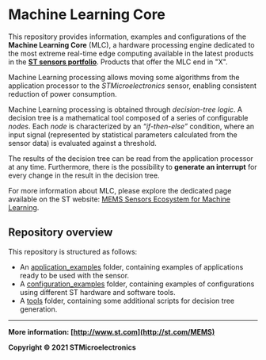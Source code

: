 # Machine Learning Core

This repository provides information, examples and configurations of the **Machine Learning Core** (MLC), a hardware processing engine dedicated to the most extreme real-time edge computing available in the latest  products in the [**ST sensors portfolio**](https://www.st.com/en/mems-and-sensors.html?sc=MEMS). Products that offer the MLC end in "X".

Machine Learning processing allows moving some algorithms from the application processor to the *STMicroelectronics* sensor, enabling consistent reduction of power consumption.

Machine Learning processing is obtained through *decision-tree logic*. A decision tree is a mathematical tool composed of a series of configurable *nodes*. Each *node* is characterized by an *“if-then-else”* condition, where an input signal (represented by statistical parameters calculated from the sensor data) is evaluated against a threshold.

The results of the decision tree can be read from the application processor at any time. Furthermore, there is the possibility to **generate an interrupt** for every change in the result in the decision tree.

For more information about MLC, please explore the dedicated page available on the ST website: [MEMS Sensors Ecosystem for Machine Learning](https://www.st.com/content/st_com/en/MEMS-Sensors-Ecosystem-for-Machine-Learning.html).


## Repository overview

This repository is structured as follows:  

- An [application_examples](./application_examples/) folder, containing examples of applications ready to be used with the sensor.
- A [configuration_examples](./configuration_examples/) folder, containing examples of configurations using different ST hardware and software tools.
- A [tools](./tools/) folder, containing some additional scripts for decision tree generation.

------

**More information: [http://www.st.com](http://st.com/MEMS)**

**Copyright © 2021 STMicroelectronics**
